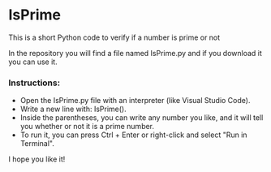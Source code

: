 # IsPrime
This is a short Python code to verify if a number is prime or not

In the repository you will find a file named IsPrime.py and if you download it you can use it.

 ### Instructions:
* Open the IsPrime.py file with an interpreter (like Visual Studio Code).
* Write a new line with: IsPrime().
* Inside the parentheses, you can write any number you like, and it will tell you whether or not it is a prime number.
* To run it, you can press Ctrl + Enter or right-click and select "Run in Terminal".


I hope you like it! 
